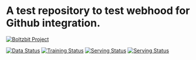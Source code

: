 # A test repository to test webhood for Github integration. 

[![Boltzbit Project](https://img.shields.io/badge/Boltzbit-Project-blueviolet?style=for-the-badge)](https://demo.platform.boltzbit.com/app/#/github-integration)

[![Data Status](http://demo.platform.boltzbit.com/github-service/api/v1/projects/status/data?repositoryName=HanchenXiong/IntegrationTest&token=eyJraWQiOiIxYzM3YjNkOS1iYzhjLTQ5YjAtOTQxMS02N2E0YWU5ZjViNzIiLCJ0eXAiOiJKV1QiLCJhbGciOiJSUzI1NiJ9.eyJzdWIiOiI2MTk3OTcwZDgyNmNlNDFmYmNiMDUwMDYiLCJpc3MiOiJCb2x0emJpdCBMdGQiLCJleHAiOjE2NDA2OTUyNzcsImlhdCI6MTY0MDA5MDQ3NywiYXV0aG9yaXRpZXMiOlsiUk9MRV9BRE1JTiJdfQ.aYBC_x19vOVn0XInpj-ueOhOGwWrguTmNQWT12LH2AHjJJboy3Fn7rnYypH3uh3WIiFWPYxLYGxf9-7y4zHVtLwY1tmvBnLZQf1yb7ZBC0g5SZzgsI7UkccIsqC56SVHJJnreKvuCmN51tgpGYWrLd4A_zJhF0hrrTkON9ta17DHAFB3I8KI0idI5Lm_YqmOseE3XW5uGL9iU6tRpwy0K4SDsRroQ6QEi0GqhH190J7-xghAK-uSeA4GpvrTkaB4KFBt-34WFMy3wxvY2_oY3o6GE3nTa5KrI9JEnwJsfKcajDz8ssi6b1q-lHIINNCx1AM1n2pRDx0TDJWjnK7k2Wth16ztU91VJbPTaHs808HZNP6SgkccJU3TOzRkKd7t-6MRbvQsluYuMVGB0onGXnXXixl_7JmgbfNIhfsPVKyE7bihZp2Up6PxUErjj82i3WWC-N97eJnfqsQdrvqONTfOJVg6FJ2DL_uf1tNoPsV13SqMwx6xEaqKnTV91uA1x2_3EyVqGXGsseGyvqf9UdBTTEvpiEmaVYAiei9tiuZHHFy_RFpjeZ8DYYE1FdKtK7i5JkoJhvt4qUl6SmBkXnSmnrGv9_Rq5dZiTY2zwUhWd5uFlx_nJc7if9X8FRPeUA5xDwChy4lR-6tiXrjrfafP-UqxLEperBnpeK_VEGs)](https://demo.platform.boltzbit.com/app/#/github/HanchenXiong/IntegrationTest/data)
[![Training Status](http://demo.platform.boltzbit.com/github-service/api/v1/projects/status/train?repositoryName=HanchenXiong/IntegrationTest&token=eyJraWQiOiIxYzM3YjNkOS1iYzhjLTQ5YjAtOTQxMS02N2E0YWU5ZjViNzIiLCJ0eXAiOiJKV1QiLCJhbGciOiJSUzI1NiJ9.eyJzdWIiOiI2MTk3OTcwZDgyNmNlNDFmYmNiMDUwMDYiLCJpc3MiOiJCb2x0emJpdCBMdGQiLCJleHAiOjE2NDA2OTUyNzcsImlhdCI6MTY0MDA5MDQ3NywiYXV0aG9yaXRpZXMiOlsiUk9MRV9BRE1JTiJdfQ.aYBC_x19vOVn0XInpj-ueOhOGwWrguTmNQWT12LH2AHjJJboy3Fn7rnYypH3uh3WIiFWPYxLYGxf9-7y4zHVtLwY1tmvBnLZQf1yb7ZBC0g5SZzgsI7UkccIsqC56SVHJJnreKvuCmN51tgpGYWrLd4A_zJhF0hrrTkON9ta17DHAFB3I8KI0idI5Lm_YqmOseE3XW5uGL9iU6tRpwy0K4SDsRroQ6QEi0GqhH190J7-xghAK-uSeA4GpvrTkaB4KFBt-34WFMy3wxvY2_oY3o6GE3nTa5KrI9JEnwJsfKcajDz8ssi6b1q-lHIINNCx1AM1n2pRDx0TDJWjnK7k2Wth16ztU91VJbPTaHs808HZNP6SgkccJU3TOzRkKd7t-6MRbvQsluYuMVGB0onGXnXXixl_7JmgbfNIhfsPVKyE7bihZp2Up6PxUErjj82i3WWC-N97eJnfqsQdrvqONTfOJVg6FJ2DL_uf1tNoPsV13SqMwx6xEaqKnTV91uA1x2_3EyVqGXGsseGyvqf9UdBTTEvpiEmaVYAiei9tiuZHHFy_RFpjeZ8DYYE1FdKtK7i5JkoJhvt4qUl6SmBkXnSmnrGv9_Rq5dZiTY2zwUhWd5uFlx_nJc7if9X8FRPeUA5xDwChy4lR-6tiXrjrfafP-UqxLEperBnpeK_VEGs)](https://demo.platform.boltzbit.com/app/#/github/HanchenXiong/IntegrationTest/train)
[![Serving Status](http://demo.platform.boltzbit.com/github-service/api/v1/projects/status/serving?repositoryName=HanchenXiong/IntegrationTest&token=eyJraWQiOiIxYzM3YjNkOS1iYzhjLTQ5YjAtOTQxMS02N2E0YWU5ZjViNzIiLCJ0eXAiOiJKV1QiLCJhbGciOiJSUzI1NiJ9.eyJzdWIiOiI2MTk3OTcwZDgyNmNlNDFmYmNiMDUwMDYiLCJpc3MiOiJCb2x0emJpdCBMdGQiLCJleHAiOjE2NDA2OTUyNzcsImlhdCI6MTY0MDA5MDQ3NywiYXV0aG9yaXRpZXMiOlsiUk9MRV9BRE1JTiJdfQ.aYBC_x19vOVn0XInpj-ueOhOGwWrguTmNQWT12LH2AHjJJboy3Fn7rnYypH3uh3WIiFWPYxLYGxf9-7y4zHVtLwY1tmvBnLZQf1yb7ZBC0g5SZzgsI7UkccIsqC56SVHJJnreKvuCmN51tgpGYWrLd4A_zJhF0hrrTkON9ta17DHAFB3I8KI0idI5Lm_YqmOseE3XW5uGL9iU6tRpwy0K4SDsRroQ6QEi0GqhH190J7-xghAK-uSeA4GpvrTkaB4KFBt-34WFMy3wxvY2_oY3o6GE3nTa5KrI9JEnwJsfKcajDz8ssi6b1q-lHIINNCx1AM1n2pRDx0TDJWjnK7k2Wth16ztU91VJbPTaHs808HZNP6SgkccJU3TOzRkKd7t-6MRbvQsluYuMVGB0onGXnXXixl_7JmgbfNIhfsPVKyE7bihZp2Up6PxUErjj82i3WWC-N97eJnfqsQdrvqONTfOJVg6FJ2DL_uf1tNoPsV13SqMwx6xEaqKnTV91uA1x2_3EyVqGXGsseGyvqf9UdBTTEvpiEmaVYAiei9tiuZHHFy_RFpjeZ8DYYE1FdKtK7i5JkoJhvt4qUl6SmBkXnSmnrGv9_Rq5dZiTY2zwUhWd5uFlx_nJc7if9X8FRPeUA5xDwChy4lR-6tiXrjrfafP-UqxLEperBnpeK_VEGs)](https://demo.platform.boltzbit.com/app/#/github/HanchenXiong/IntegrationTest/serving)
[![Serving Status](http://demo.platform.boltzbit.com/github-service/api/v1/projects/status/evaluation?repositoryName=HanchenXiong/IntegrationTest&token=eyJraWQiOiIxYzM3YjNkOS1iYzhjLTQ5YjAtOTQxMS02N2E0YWU5ZjViNzIiLCJ0eXAiOiJKV1QiLCJhbGciOiJSUzI1NiJ9.eyJzdWIiOiI2MTk3OTcwZDgyNmNlNDFmYmNiMDUwMDYiLCJpc3MiOiJCb2x0emJpdCBMdGQiLCJleHAiOjE2NDA2OTUyNzcsImlhdCI6MTY0MDA5MDQ3NywiYXV0aG9yaXRpZXMiOlsiUk9MRV9BRE1JTiJdfQ.aYBC_x19vOVn0XInpj-ueOhOGwWrguTmNQWT12LH2AHjJJboy3Fn7rnYypH3uh3WIiFWPYxLYGxf9-7y4zHVtLwY1tmvBnLZQf1yb7ZBC0g5SZzgsI7UkccIsqC56SVHJJnreKvuCmN51tgpGYWrLd4A_zJhF0hrrTkON9ta17DHAFB3I8KI0idI5Lm_YqmOseE3XW5uGL9iU6tRpwy0K4SDsRroQ6QEi0GqhH190J7-xghAK-uSeA4GpvrTkaB4KFBt-34WFMy3wxvY2_oY3o6GE3nTa5KrI9JEnwJsfKcajDz8ssi6b1q-lHIINNCx1AM1n2pRDx0TDJWjnK7k2Wth16ztU91VJbPTaHs808HZNP6SgkccJU3TOzRkKd7t-6MRbvQsluYuMVGB0onGXnXXixl_7JmgbfNIhfsPVKyE7bihZp2Up6PxUErjj82i3WWC-N97eJnfqsQdrvqONTfOJVg6FJ2DL_uf1tNoPsV13SqMwx6xEaqKnTV91uA1x2_3EyVqGXGsseGyvqf9UdBTTEvpiEmaVYAiei9tiuZHHFy_RFpjeZ8DYYE1FdKtK7i5JkoJhvt4qUl6SmBkXnSmnrGv9_Rq5dZiTY2zwUhWd5uFlx_nJc7if9X8FRPeUA5xDwChy4lR-6tiXrjrfafP-UqxLEperBnpeK_VEGs)](https://demo.platform.boltzbit.com/app/#/github/HanchenXiong/IntegrationTest/evaluation)


